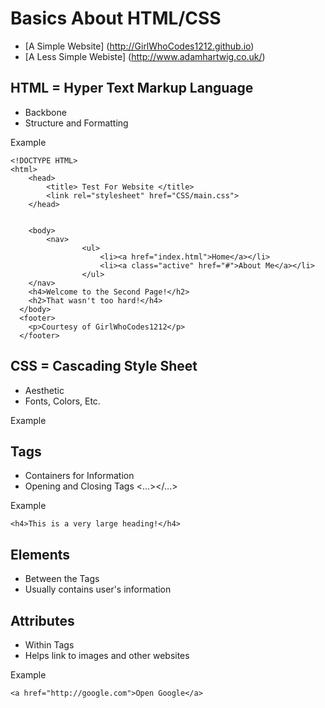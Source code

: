 # Basics About HTML/CSS
- [A Simple Website] (http://GirlWhoCodes1212.github.io)
- [A Less Simple Webiste] (http://www.adamhartwig.co.uk/)

## HTML = Hyper Text Markup Language
- Backbone
- Structure and Formatting

Example
```
<!DOCTYPE HTML>
<html>
	<head>
		<title> Test For Website </title>
		<link rel="stylesheet" href="CSS/main.css">
	</head>


	<body>
		<nav>
      			<ul>
        			<li><a href="index.html">Home</a></li>
        			<li><a class="active" href="#">About Me</a></li>
      			</ul>
    </nav>
    <h4>Welcome to the Second Page!</h2>
    <h2>That wasn't too hard!</h4>
  </body>
  <footer>
    <p>Courtesy of GirlWhoCodes1212</p>
  </footer>
  ```
  
## CSS = Cascading Style Sheet
- Aesthetic
- Fonts, Colors, Etc.

Example

## Tags
- Containers for Information
- Opening and Closing Tags <...></...>

Example
```
<h4>This is a very large heading!</h4>
```

## Elements
- Between the Tags
- Usually contains user's information

## Attributes
- Within Tags
- Helps link to images and other websites

Example
```
<a href="http://google.com">Open Google</a>
```



  
